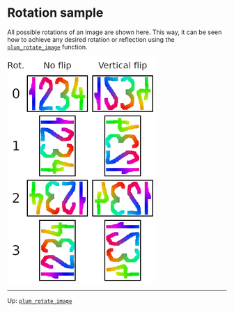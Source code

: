 # Rotation sample

All possible rotations of an image are shown here.
This way, it can be seen how to achieve any desired rotation or reflection using the [`plum_rotate_image`][rotate]
function.

![rotation sample](rotation.png)

* * *

Up: [`plum_rotate_image`][rotate]

[rotate]: functions.md#plum_rotate_image
